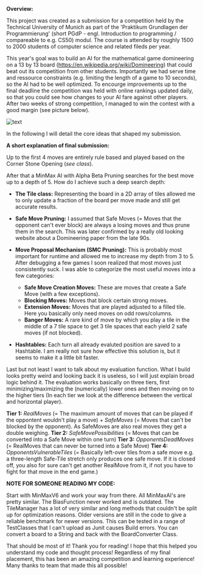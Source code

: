 **Overview:**

This project was created as a submission for a competition held by the Technical University of Munich as part of the 'Praktikum Grundlagen der Programmierung' (short PGdP - engl. Introduction to programming / compareable to e.g. CS50) modul. The course is attended by roughly 1500 to 2000 students of computer science and related fileds per year.

This year's goal was to build an AI for the mathematical game domineering on a 13 by 13 board (https://en.wikipedia.org/wiki/Domineering) that could beat out its competition from other students. Importantly we had serve time and ressource constraints (e.g. limiting the length of a game to 10 seconds), so the AI had to be well optimized. To encourge improvements up to the final deadline the competition was held with online rankings updated daily, so that you could see how changes to your AI fare against other players. After two weeks of strong competition, I managed to win the contest with a good margin (see picture below).

![text](https://www.google.com/imgres?imgurl=https%3A%2F%2Fimage.shutterstock.com%2Fimage-vector%2Fsample-stamp-grunge-texture-vector-260nw-1389188336.jpg&imgrefurl=https%3A%2F%2Fwww.shutterstock.com%2Fsearch%2Fsampling&tbnid=W04AgDmbj-zsuM&vet=12ahUKEwjxp-vGrpD0AhW-6rsIHVTHBksQMygBegUIARDQAQ..i&docid=3ybpJYt8RDb4SM&w=520&h=280&q=sample%20image&ved=2ahUKEwjxp-vGrpD0AhW-6rsIHVTHBksQMygBegUIARDQAQ)

In the following I will detail the core ideas that shaped my submission.

**A short explanation of final submission:**

Up to the first 4 moves are entirely rule based and played based on 
the Corner Stone Opening (_see class_).

After that a MinMax AI with Alpha Beta Pruning searches 
for the best move up to a depth of 5. How do I achieve such a deep search depth:

- **The Tile class:** Representing the board in a 2D array of tiles allowed me
to only update a fraction of the board per move made and still get accurate results.

- **Safe Move Pruning:** I assumed that Safe Moves
(= Moves that the opponent can't ever block) are always a losing moves and 
thus prune them in the search. This was later confirmed by a really old 
looking website about a Domineering paper from the late 90s.

- **Move Proposal Mechanism (SMC Pruning):** This is probably most important for 
runtime and allowed me to increase my depth from 3 to 5. After debugging a few games I soon realized
that most moves just consistently suck. I was able to categorize the most useful moves
into a few categories:
    - **Safe Move Creation Moves:** These are moves that create a Safe Move
    (with a few exceptions).
    - **Blocking Moves:** Moves that block certain strong moves.
    - **Extension Moves:** Moves that are played adjusted to a filled tile. Here
    you basically only need moves on odd rows/columns.
    - **Banger Moves:** A rare kind of move by which you play a tile in the middle
    of a 7 tile space to get 3 tile spaces that each yield 2 safe moves (if not blocked).
    
- **Hashtables:** Each turn all already evaluted position are saved to a Hashtable.
I am really not sure how effective this solution is, but it seems to make it a 
little bit faster.


Last but not least I want to talk about my evaluation function. What I build looks 
pretty weird and looking back it is useless, so I will just explain broad logic behind it.
The evaluation works basically on three tiers, first minimizing/maximizing the
(numerically) lower ones and then moving on to the higher tiers
(In each tier we look at the difference between the vertical and horizontal player).

**Tier 1:** _RealMoves_ (= The maximum amount of moves 
that can be played if the oppontent wouldn't play a move) + _SafeMoves_ (= Moves that can't be blocked by the opponent). As SafeMoves
are also real moves they get a double weighing.
**Tier 2:** _SafeMovePossibilities_ (= Moves that can be converted into a Safe Move within one turn)
**Tier 3:** _OpponentsDeadMoves_  (= RealMoves that can never be turned into a Safe Move)
**Tier 4:** _OpponentsVulnerableTiles_ (= Basically left-over tiles from a safe move e.g.
a three-length Safe-Tile stretch only produces one safe move. If it is closed off, you
also for sure can't get another RealMove from it, if not you have to fight for
that move in the end game.)

**NOTE FOR SOMEONE READING MY CODE:**

Start with MinMaxV6 and work your way from there. All MinMaxAI's are pretty similar.
The BiasFunction never worked and is outdated. The TileManager has a lot of very similar
and long methods that couldn't be split up for optimization reasons. Older versions are
still in the code to give a reliable benchmark for newer versions.
This can be tested in a range of TestClasses that I can't upload as Junit causes Build errors.
You can convert a board to a String and back with the BoardConverter Class.

That should be most of it!
Thank you for reading! I hope that this helped you understand my code and thought process!
Regardless of my final placement, this has been an amazing competition and learning experience!
Many thanks to team that made this all possible!
